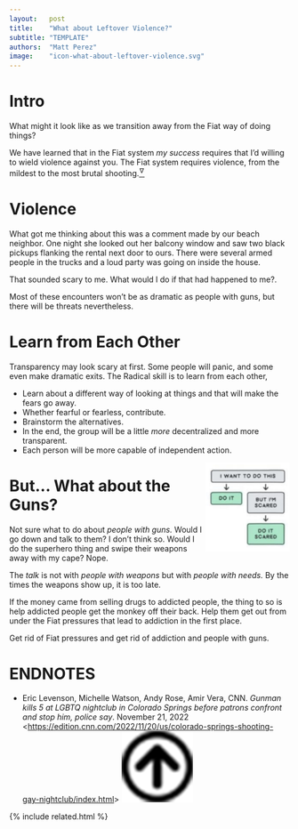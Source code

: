 ```yaml
---
layout:   post
title:    "What about Leftover Violence?"
subtitle: "TEMPLATE"
authors:  "Matt Perez"
image:    "icon-what-about-leftover-violence.svg"
---
```


<div style="display:none;">
 <p>What might it look like as we transition away from the <span class="_paradigm">Fiat</span> way of doing things? Will violence keep us from moving through to <span class="_paradigm">Radical</span>?</p>
</div>

<h1>Intro</h1>
 <p>What might it look like as we transition away from the <span class="_paradigm">Fiat</span> way of doing things?</p>
 <p>We have learned that in the <span class="_paradigm">Fiat</span> system <em>my success</em> requires that I&rsquo;d willing to wield violence against you. The <span class="_paradigm">Fiat</span> system requires violence, from the mildest to the most brutal shooting.<a href="#en01"><sup id="bm01">&hairsp;&nabla;&hairsp;</sup></a></p>

<h1>Violence</h1>
 <p>What got me thinking about this was a comment made by our beach neighbor. One night she looked out her balcony window and saw two black pickups flanking the rental next door to ours. There were several armed people in the trucks and a loud party was going on inside the house.</p>
 <p>That sounded scary to me. What would I do if that had happened to me?.</p>
 <p>Most of these encounters won&rsquo;t be as dramatic as people with guns, but there will be threats nevertheless.</p>

<h1>Learn from Each Other</h1>
 <p>Transparency may look scary at first. Some people will panic, and some even make dramatic exits. The <span class="_paradigm">Radical</span> skill is to learn from each other,</p>
  <ul>
   <li>Learn about a different way of looking at things and that will make the fears go away.</li>
   <li>Whether fearful or fearless, contribute.
   </li>
   <li>Brainstorm the alternatives.</li>
   <li>In the end, the group will be a little <em>more</em> decentralized and more transparent.</li>
   <li>Each person will be more capable of independent action.</li>
  </ul>
  <div class='_center'>
   <img
    src='/assets/img/pic-do-it-scared.svg'
    style='float:right; '
    width='30%'
    alt='There is a horizontal gray box labeled I WANT TO DO THIS. Below it there are two boxes, a green one on the left labeled DO IT and a gray one on the right labeled BUT I AM SCARED. Bellow that box there is a green box labeled DO IT SCARED.'>
  </div>

<h1>But&hellip; What about the Guns?</h1>
 <p>Not sure what to do about <em>people with guns.</em> Would I go down and talk to them? I don&rsquo;t think so. Would I do the superhero thing and swipe their weapons away with my cape? Nope.</p>
 <p>The <em>talk</em> is not with <em>people with weapons</em> but with <em>people with needs.</em> By the times the weapons show up, it is too late.</p>
 <p>If the money came from selling drugs to addicted people, the thing to so is help addicted people get the monkey off their back. Help them get out from under the <span class="_paradigm">Fiat</span> pressures that lead to addiction in the first place.</p>
 <p>Get rid of <span class="_paradigm">Fiat</span> pressures and get rid of addiction and people with guns.</p>

<h1 class="_section">ENDNOTES</h1>
 <ul>
  <li id="en01">
   <p class="_list-item">
    Eric Levenson, Michelle Watson, Andy Rose, Amir Vera, CNN.
    <em>Gunman kills 5 at LGBTQ nightclub in Colorado Springs before patrons confront and stop him, police say</em>.
    November 21, 2022
    &lt;<a href="https://edition.cnn.com/2022/11/20/us/colorado-springs-shooting-gay-nightclub/index.html">https://edition.cnn.com/2022/11/20/us/colorado-springs-shooting-gay-nightclub/index.html</a>&gt;
    <a class="_uparrow" href="#bm01"><img src="/assets/img/arrow-up-icon.png"></a>
   </p>
  </li>
 </ul>

{% include related.html %}
